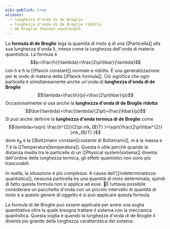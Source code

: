 ```yaml
---
wiki-publish: true
aliases:
  - lunghezza d'onda di de Broglie
  - lunghezza d'onda di De Broglie ridotta
  - de Broglie thermal wavelength
---
```

La **formula di de Broglie** lega la quantità di moto $q$ di una [[Particella]] alla sua lunghezza d'onda $\lambda$, intesa come la lunghezza dell'onda di materia quantistica. La formula è
$$p=\frac{h}{\lambda}=\frac{2\pi\hbar}{\lambda}$$
con $h$ e $\hbar$ la [[Planck constant]] normale e ridotta. È una generalizzazione per le onde di materia della [[Planck formula]]. Ciò significa che ogni particella è simultaneamente anche un'onda di **lunghezza d'onda di de Broglie**
$$\lambda=\frac{h}{p}=\frac{2\pi\hbar}{p}$$
Occasionalmente si usa anche la **lunghezza d'onda di de Broglie ridotta**
$$\bar{\lambda}=\frac{\lambda}{2\pi}=\frac{\hbar}{p}$$
Si può anche definire la **lunghezza d'onda termica di de Broglie** come
$$\lambda=\sqrt{ \frac{h^{2}}{2\pi mk_{B}T} }=\sqrt{\frac{2\pi\hbar^{2}}{mk_{B}T} }$$
dove $k_{B}$ è la [[Boltzmann constant|costante di Boltzmann]], $m$ è la massa e $T$ è la [[Temperature|temperatura]]. Questa è utile perché quando la distanza media tra le particelle di un [[Physical system|sistema]] diventa dell'ordine della lunghezza termica, gli effetti quantistici non sono più trascurabili.

In realtà, la situazione è più complessa. A causa dell'[[indeterminatezza quantistica]], nessuna particella ha una quantità di moto determinata, quindi di fatto questa formula non si applica ad esse. È tuttavia possibile considerare un pacchetto d'onda con un piccolo intervallo di quantità di moto e a questo genere di oggetto è si può applicare questa formula.

La formula di de Broglie può essere applicata per avere una soglia quantitativa oltre la quale bisogna trattare il sistema con la meccanica quantistica. Questa soglia è quando la lunghezza d'onda di de Broglie $\lambda$ diventa più grande della lunghezza caratteristica del sistema.